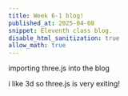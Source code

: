 ```yaml
---
title: Week 6-1 blog!
published_at: 2025-04-08
snippet: Eleventh class blog. 
disable_html_sanitization: true
allow_math: true
---
```


importing three.js into the blog

i like 3d so three.js is very exiting!

<div id="three.js_container"></div>

<script type="module">
    import * as THREE from './250408/three.js/build.module.js';

    const container = document.getElementById (`three.js_container`)
    const width = container.parentNode.scrollWidth
    const height = width * 9 / 16

    inport { GUI } from import { GUI } from 'three/addons/libs/lil-gui.module.min.js';

			import { OrbitControls } from 'three/addons/controls/OrbitControls.js';
			import { TeapotGeometry } from 'three/addons/geometries/TeapotGeometry.js';

			let camera, scene, renderer;
			let cameraControls;
			let effectController;
			const teapotSize = 300;
			let ambientLight, light;

			let tess = - 1;	// force initialization
			let bBottom;
			let bLid;
			let bBody;
			let bFitLid;
			let bNonBlinn;
			let shading;

			let teapot, textureCube;
			const materials = {};

			init();
			render();

			function init() {

				const container = document.createElement( 'div' );
				document.body.appendChild( container );

				const canvasWidth = window.innerWidth;
				const canvasHeight = window.innerHeight;

				// CAMERA
				camera = new THREE.PerspectiveCamera( 45, window.innerWidth / window.innerHeight, 1, 80000 );
				camera.position.set( - 600, 550, 1300 );

				// LIGHTS
				ambientLight = new THREE.AmbientLight( 0x7c7c7c, 2.0 );

				light = new THREE.DirectionalLight( 0xFFFFFF, 2.0 );
				light.position.set( 0.32, 0.39, 0.7 );

				// RENDERER
				renderer = new THREE.WebGLRenderer( { antialias: true } );
				renderer.setPixelRatio( window.devicePixelRatio );
				renderer.setSize( canvasWidth, canvasHeight );
				container.appendChild( renderer.domElement );

				// EVENTS
				window.addEventListener( 'resize', onWindowResize );

				// CONTROLS
				cameraControls = new OrbitControls( camera, renderer.domElement );
				cameraControls.addEventListener( 'change', render );

				// TEXTURE MAP
				const textureMap = new THREE.TextureLoader().load( 'textures/uv_grid_opengl.jpg' );
				textureMap.wrapS = textureMap.wrapT = THREE.RepeatWrapping;
				textureMap.anisotropy = 16;
				textureMap.colorSpace = THREE.SRGBColorSpace;

				// REFLECTION MAP
				const path = 'textures/cube/pisa/';
				const urls = [ 'px.png', 'nx.png', 'py.png', 'ny.png', 'pz.png', 'nz.png' ];

				textureCube = new THREE.CubeTextureLoader().setPath( path ).load( urls );

				materials[ 'wireframe' ] = new THREE.MeshBasicMaterial( { wireframe: true } );
				materials[ 'flat' ] = new THREE.MeshPhongMaterial( { specular: 0x000000, flatShading: true, side: THREE.DoubleSide } );
				materials[ 'smooth' ] = new THREE.MeshLambertMaterial( { side: THREE.DoubleSide } );
				materials[ 'glossy' ] = new THREE.MeshPhongMaterial( { color: 0xc0c0c0, specular: 0x404040, shininess: 300, side: THREE.DoubleSide } );
				materials[ 'textured' ] = new THREE.MeshPhongMaterial( { map: textureMap, side: THREE.DoubleSide } );
				materials[ 'reflective' ] = new THREE.MeshPhongMaterial( { envMap: textureCube, side: THREE.DoubleSide } );

				// scene itself
				scene = new THREE.Scene();
				scene.background = new THREE.Color( 0xAAAAAA );

				scene.add( ambientLight );
				scene.add( light );

				// GUI
				setupGui();

			}

			// EVENT HANDLERS

			function onWindowResize() {

				const canvasWidth = window.innerWidth;
				const canvasHeight = window.innerHeight;

				renderer.setSize( canvasWidth, canvasHeight );

				camera.aspect = canvasWidth / canvasHeight;
				camera.updateProjectionMatrix();

				render();

			}

			function setupGui() {

				effectController = {
					newTess: 15,
					bottom: true,
					lid: true,
					body: true,
					fitLid: false,
					nonblinn: false,
					newShading: 'glossy'
				};

				const gui = new GUI();
				gui.add( effectController, 'newTess', [ 2, 3, 4, 5, 6, 8, 10, 15, 20, 30, 40, 50 ] ).name( 'Tessellation Level' ).onChange( render );
				gui.add( effectController, 'lid' ).name( 'display lid' ).onChange( render );
				gui.add( effectController, 'body' ).name( 'display body' ).onChange( render );
				gui.add( effectController, 'bottom' ).name( 'display bottom' ).onChange( render );
				gui.add( effectController, 'fitLid' ).name( 'snug lid' ).onChange( render );
				gui.add( effectController, 'nonblinn' ).name( 'original scale' ).onChange( render );
				gui.add( effectController, 'newShading', [ 'wireframe', 'flat', 'smooth', 'glossy', 'textured', 'reflective' ] ).name( 'Shading' ).onChange( render );

			}


			//

			function render() {

				if ( effectController.newTess !== tess ||
					effectController.bottom !== bBottom ||
					effectController.lid !== bLid ||
					effectController.body !== bBody ||
					effectController.fitLid !== bFitLid ||
					effectController.nonblinn !== bNonBlinn ||
					effectController.newShading !== shading ) {

					tess = effectController.newTess;
					bBottom = effectController.bottom;
					bLid = effectController.lid;
					bBody = effectController.body;
					bFitLid = effectController.fitLid;
					bNonBlinn = effectController.nonblinn;
					shading = effectController.newShading;

					createNewTeapot();

				}

				// skybox is rendered separately, so that it is always behind the teapot.
				if ( shading === 'reflective' ) {

					scene.background = textureCube;

				} else {

					scene.background = null;

				}

				renderer.render( scene, camera );

			}

			// Whenever the teapot changes, the scene is rebuilt from scratch (not much to it).
			function createNewTeapot() {

				if ( teapot !== undefined ) {

					teapot.geometry.dispose();
					scene.remove( teapot );

				}

				const geometry = new TeapotGeometry( teapotSize,
					tess,
					effectController.bottom,
					effectController.lid,
					effectController.body,
					effectController.fitLid,
					! effectController.nonblinn );

				teapot = new THREE.Mesh( geometry, materials[ shading ] );

				scene.add( teapot );

			}

		</script>
